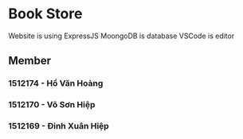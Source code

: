 # Book Store
Website is using ExpressJS
MoongoDB is database
VSCode is editor

## Member
### 1512174 - Hồ Văn Hoàng
### 1512170 - Võ Sơn Hiệp
### 1512169 - Đinh Xuân Hiệp
